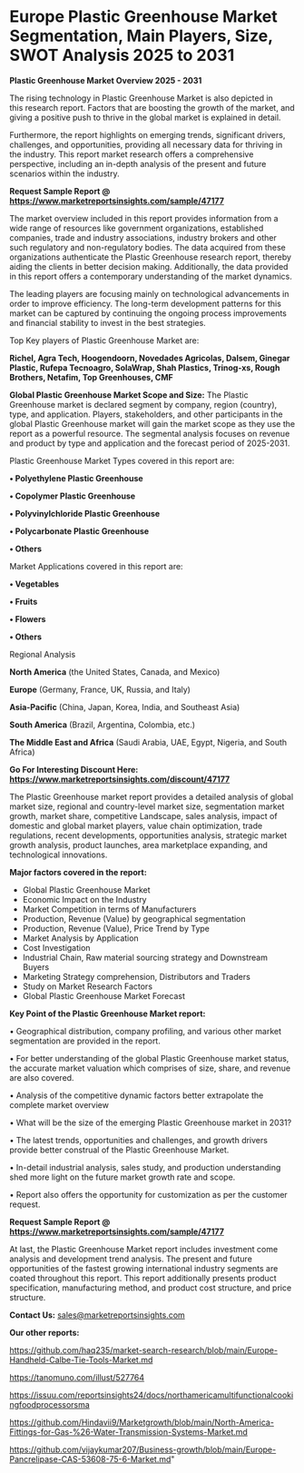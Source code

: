 # Europe Plastic Greenhouse Market Segmentation, Main Players, Size, SWOT Analysis 2025 to 2031

<Strong> Plastic Greenhouse Market Overview 2025 - 2031</strong>

The rising technology in Plastic Greenhouse Market is also depicted in this research report. Factors that are boosting the growth of the market, and giving a positive push to thrive in the global market is explained in detail.

Furthermore, the report highlights on emerging trends, significant drivers, challenges, and opportunities, providing all necessary data for thriving in the industry. This report market research offers a comprehensive perspective, including an in-depth analysis of the present and future scenarios within the industry.

<strong>Request Sample Report @ <a href=https://www.marketreportsinsights.com/sample/47177>https://www.marketreportsinsights.com/sample/47177</a></strong>

The market overview included in this report provides information from a wide range of resources like government organizations, established companies, trade and industry associations, industry brokers and other such regulatory and non-regulatory bodies. The data acquired from these organizations authenticate the Plastic Greenhouse research report, thereby aiding the clients in better decision making. Additionally, the data provided in this report offers a contemporary understanding of the market dynamics.

The leading players are focusing mainly on technological advancements in order to improve efficiency. The long-term development patterns for this market can be captured by continuing the ongoing process improvements and financial stability to invest in the best strategies.

Top Key players of Plastic Greenhouse Market are:

<strong>Richel, Agra Tech, Hoogendoorn, Novedades Agricolas, Dalsem, Ginegar Plastic, Rufepa Tecnoagro, SolaWrap, Shah Plastics, Trinog-xs, Rough Brothers, Netafim, Top Greenhouses, CMF</strong>

<strong><b>Global Plastic Greenhouse Market Scope and Size:</b></strong>
The Plastic Greenhouse market is declared segment by company, region (country), type, and application. Players, stakeholders, and other participants in the global Plastic Greenhouse market will gain the market scope as they use the report as a powerful resource. The segmental analysis focuses on revenue and product by type and application and the forecast period of 2025-2031.

Plastic Greenhouse Market Types covered in this report are:

<strong>•  Polyethylene Plastic Greenhouse

•  Copolymer Plastic Greenhouse

•  Polyvinylchloride Plastic Greenhouse

•  Polycarbonate Plastic Greenhouse

•  Others</strong>

Market Applications covered in this report are:

<strong>•  Vegetables

•  Fruits

•  Flowers

•  Others</strong> 

Regional Analysis

<strong>North America</strong> (the United States, Canada, and Mexico)

<strong>Europe</strong> (Germany, France, UK, Russia, and Italy)

<strong>Asia-Pacific</strong> (China, Japan, Korea, India, and Southeast Asia)

<strong>South America</strong> (Brazil, Argentina, Colombia, etc.)

<strong>The Middle East and Africa</strong> (Saudi Arabia, UAE, Egypt, Nigeria, and South Africa)

<strong>Go For Interesting Discount Here: <a href=https://www.marketreportsinsights.com/discount/47177>https://www.marketreportsinsights.com/discount/47177</a></strong>

The Plastic Greenhouse market report provides a detailed analysis of global market size, regional and country-level market size, segmentation market growth, market share, competitive Landscape, sales analysis, impact of domestic and global market players, value chain optimization, trade regulations, recent developments, opportunities analysis, strategic market growth analysis, product launches, area marketplace expanding, and technological innovations.

<strong><b>Major factors covered in the report:</b></strong>
<ul>
  <li>Global Plastic Greenhouse Market </li>
  <li>Economic Impact on the Industry</li>
  <li>Market Competition in terms of Manufacturers</li>
  <li>Production, Revenue (Value) by geographical segmentation</li>
  <li>Production, Revenue (Value), Price Trend by Type</li>
  <li>Market Analysis by Application</li>
  <li>Cost Investigation</li>
  <li>Industrial Chain, Raw material sourcing strategy and Downstream Buyers</li>
  <li>Marketing Strategy comprehension, Distributors and Traders</li>
  <li>Study on Market Research Factors</li>
  <li>Global Plastic Greenhouse Market Forecast</li>
</ul>

<strong><b>Key Point of the Plastic Greenhouse Market report:</b></strong>

• Geographical distribution, company profiling, and various other market segmentation are provided in the report.

• For better understanding of the global Plastic Greenhouse market status, the accurate market valuation which comprises of size, share, and revenue are also covered.

• Analysis of the competitive dynamic factors better extrapolate the complete market overview

• What will be the size of the emerging Plastic Greenhouse market in 2031?

• The latest trends, opportunities and challenges, and growth drivers provide better construal of the Plastic Greenhouse Market.

• In-detail industrial analysis, sales study, and production understanding shed more light on the future market growth rate and scope.

• Report also offers the opportunity for customization as per the customer request.

<strong>Request Sample Report @ <a href=https://www.marketreportsinsights.com/sample/47177>https://www.marketreportsinsights.com/sample/47177</a></strong>

At last, the Plastic Greenhouse Market report includes investment come analysis and development trend analysis. The present and future opportunities of the fastest growing international industry segments are coated throughout this report. This report additionally presents product specification, manufacturing method, and product cost structure, and price structure.

<strong>Contact Us:</strong>
sales@marketreportsinsights.com

<strong>Our other reports:</strong>

<a href=https://github.com/haq235/market-search-research/blob/main/Europe-Handheld-Calbe-Tie-Tools-Market.md>https://github.com/haq235/market-search-research/blob/main/Europe-Handheld-Calbe-Tie-Tools-Market.md</a>

<a href=https://tanomuno.com/illust/527764>https://tanomuno.com/illust/527764</a>

<a href=https://issuu.com/reportsinsights24/docs/northamericamultifunctionalcookingfoodprocessorsma>https://issuu.com/reportsinsights24/docs/northamericamultifunctionalcookingfoodprocessorsma</a>

<a href=https://github.com/Hindavii9/Marketgrowth/blob/main/North-America-Fittings-for-Gas-%26-Water-Transmission-Systems-Market.md>https://github.com/Hindavii9/Marketgrowth/blob/main/North-America-Fittings-for-Gas-%26-Water-Transmission-Systems-Market.md</a>

<a href=https://github.com/vijaykumar207/Business-growth/blob/main/Europe-Pancrelipase-CAS-53608-75-6-Market.md>https://github.com/vijaykumar207/Business-growth/blob/main/Europe-Pancrelipase-CAS-53608-75-6-Market.md</a>"
